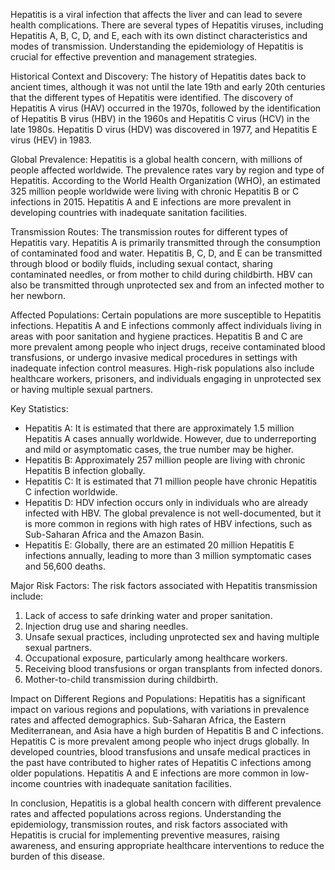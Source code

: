 Hepatitis is a viral infection that affects the liver and can lead to severe health complications. There are several types of Hepatitis viruses, including Hepatitis A, B, C, D, and E, each with its own distinct characteristics and modes of transmission. Understanding the epidemiology of Hepatitis is crucial for effective prevention and management strategies.

Historical Context and Discovery:
The history of Hepatitis dates back to ancient times, although it was not until the late 19th and early 20th centuries that the different types of Hepatitis were identified. The discovery of Hepatitis A virus (HAV) occurred in the 1970s, followed by the identification of Hepatitis B virus (HBV) in the 1960s and Hepatitis C virus (HCV) in the late 1980s. Hepatitis D virus (HDV) was discovered in 1977, and Hepatitis E virus (HEV) in 1983.

Global Prevalence:
Hepatitis is a global health concern, with millions of people affected worldwide. The prevalence rates vary by region and type of Hepatitis. According to the World Health Organization (WHO), an estimated 325 million people worldwide were living with chronic Hepatitis B or C infections in 2015. Hepatitis A and E infections are more prevalent in developing countries with inadequate sanitation facilities.

Transmission Routes:
The transmission routes for different types of Hepatitis vary. Hepatitis A is primarily transmitted through the consumption of contaminated food and water. Hepatitis B, C, D, and E can be transmitted through blood or bodily fluids, including sexual contact, sharing contaminated needles, or from mother to child during childbirth. HBV can also be transmitted through unprotected sex and from an infected mother to her newborn.

Affected Populations:
Certain populations are more susceptible to Hepatitis infections. Hepatitis A and E infections commonly affect individuals living in areas with poor sanitation and hygiene practices. Hepatitis B and C are more prevalent among people who inject drugs, receive contaminated blood transfusions, or undergo invasive medical procedures in settings with inadequate infection control measures. High-risk populations also include healthcare workers, prisoners, and individuals engaging in unprotected sex or having multiple sexual partners.

Key Statistics:
- Hepatitis A: It is estimated that there are approximately 1.5 million Hepatitis A cases annually worldwide. However, due to underreporting and mild or asymptomatic cases, the true number may be higher.
- Hepatitis B: Approximately 257 million people are living with chronic Hepatitis B infection globally.
- Hepatitis C: It is estimated that 71 million people have chronic Hepatitis C infection worldwide.
- Hepatitis D: HDV infection occurs only in individuals who are already infected with HBV. The global prevalence is not well-documented, but it is more common in regions with high rates of HBV infections, such as Sub-Saharan Africa and the Amazon Basin.
- Hepatitis E: Globally, there are an estimated 20 million Hepatitis E infections annually, leading to more than 3 million symptomatic cases and 56,600 deaths.

Major Risk Factors:
The risk factors associated with Hepatitis transmission include:
1. Lack of access to safe drinking water and proper sanitation.
2. Injection drug use and sharing needles.
3. Unsafe sexual practices, including unprotected sex and having multiple sexual partners.
4. Occupational exposure, particularly among healthcare workers.
5. Receiving blood transfusions or organ transplants from infected donors.
6. Mother-to-child transmission during childbirth.

Impact on Different Regions and Populations:
Hepatitis has a significant impact on various regions and populations, with variations in prevalence rates and affected demographics. Sub-Saharan Africa, the Eastern Mediterranean, and Asia have a high burden of Hepatitis B and C infections. Hepatitis C is more prevalent among people who inject drugs globally. In developed countries, blood transfusions and unsafe medical practices in the past have contributed to higher rates of Hepatitis C infections among older populations. Hepatitis A and E infections are more common in low-income countries with inadequate sanitation facilities.

In conclusion, Hepatitis is a global health concern with different prevalence rates and affected populations across regions. Understanding the epidemiology, transmission routes, and risk factors associated with Hepatitis is crucial for implementing preventive measures, raising awareness, and ensuring appropriate healthcare interventions to reduce the burden of this disease.